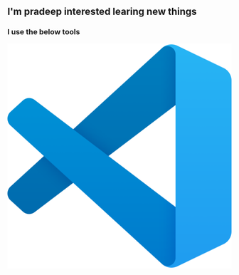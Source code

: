 ## I'm pradeep interested learing new things
### I use the below tools 
<img src = "./vscode.png" styles ="width=10px;height=10px">
